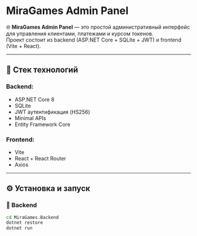 # MiraGames Admin Panel

🌐 **MiraGames Admin Panel** — это простой административный интерфейс для управления клиентами, платежами и курсом токенов.  
Проект состоит из backend (ASP.NET Core + SQLite + JWT) и frontend (Vite + React).

---

## 🧱 Стек технологий

### Backend:
- ASP.NET Core 8
- SQLite
- JWT аутентификация (HS256)
- Minimal APIs
- Entity Framework Core

### Frontend:
- Vite
- React + React Router
- Axios

---

## ⚙️ Установка и запуск

### 🔹 Backend

```bash
cd MiraGames.Backend
dotnet restore
dotnet run
